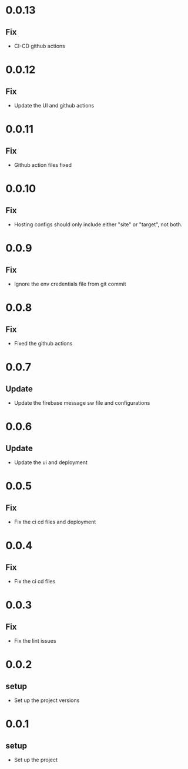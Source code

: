 # 0.0.13

## Fix

- CI-CD github actions

# 0.0.12

## Fix

- Update the UI and github actions

# 0.0.11

## Fix

- Github action files fixed

# 0.0.10

## Fix

- Hosting configs should only include either "site" or "target", not both.

# 0.0.9

## Fix

- Ignore the env credentials file from git commit

# 0.0.8

## Fix

- Fixed the github actions

# 0.0.7

## Update

- Update the firebase message sw file and configurations

# 0.0.6

## Update

- Update the ui and deployment

# 0.0.5

## Fix

- Fix the ci cd files and deployment

# 0.0.4

## Fix

- Fix the ci cd files

# 0.0.3

## Fix

- Fix the lint issues

# 0.0.2

## setup

- Set up the project versions

# 0.0.1

## setup

- Set up the project